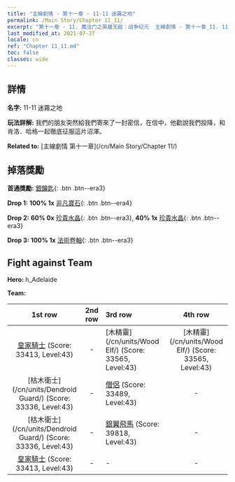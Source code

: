 ```yaml
---
title: "主線劇情 - 第十一章 - 11-11 迷霧之地"
permalink: /Main Story/Chapter 11_11/
excerpt: "第十一章 - 11. 魔法门之英雄无敌：战争纪元  主線劇情 - 第十一章_11. 11-11 迷霧之地"
last_modified_at: 2021-07-27
locale: cn
ref: "Chapter 11_11.md"
toc: false
classes: wide
---
```


## 詳情

 **名字:** 11-11 迷霧之地

 **玩法詳解:** 我們的朋友突然給我們寄來了一封密信，在信中，他勸說我們投降，和肯洛．哈格一起徹底征服這片沼澤。

 **Related to:** [主線劇情 第十一章](/cn/Main Story/Chapter 11/)

## 掉落獎勵

 **首通獎勵:** [銀鑰匙](/cn/Items/con_693/){: .btn .btn--era3}

 **Drop 1:** **100% 1x** [非凡寶石](/cn/Items/mat_37/){: .btn .btn--era4}

 **Drop 2:** **60% 0x** [珍貴水晶](/cn/Items/mat_31/){: .btn .btn--era3}, **40% 1x** [珍貴水晶](/cn/Items/mat_31/){: .btn .btn--era3}

 **Drop 3:** **100% 1x** [法術卷軸](/cn/Items/con_694/){: .btn .btn--era3}


## Fight against Team
 **Hero:** h_Adelaide

 **Team:**


  | 1st row | 2nd row | 3rd row | 4th row |
  |:----:|:----:|:----|:----:|
  | [皇家騎士](/cn/units/Cavalier/) (Score: 33413, Level:43)  | - | [木精靈](/cn/units/Wood Elf/) (Score: 33565, Level:43)  | [木精靈](/cn/units/Wood Elf/) (Score: 33565, Level:43)  |
  | [枯木衛士](/cn/units/Dendroid Guard/) (Score: 33336, Level:43)  | - | [僧侶](/cn/units/Monk/) (Score: 33489, Level:43)  | - |
  | [枯木衛士](/cn/units/Dendroid Guard/) (Score: 33336, Level:43)  | - | [銀翼飛馬](/cn/units/Pegasus/) (Score: 39818, Level:43)  | - |
  | [皇家騎士](/cn/units/Cavalier/) (Score: 33413, Level:43)  | - | - | - |


